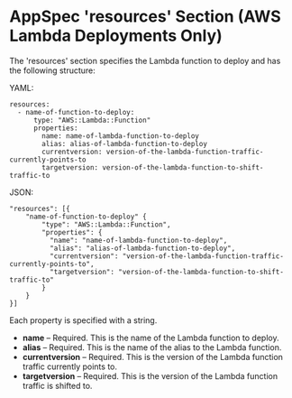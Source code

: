 # AppSpec 'resources' Section \(AWS Lambda Deployments Only\)<a name="reference-appspec-file-structure-resources"></a>

The 'resources' section specifies the Lambda function to deploy and has the following structure:

YAML:

```
resources:
  - name-of-function-to-deploy:
      type: "AWS::Lambda::Function"
      properties:
        name: name-of-lambda-function-to-deploy
        alias: alias-of-lambda-function-to-deploy
        currentversion: version-of-the-lambda-function-traffic-currently-points-to
        targetversion: version-of-the-lambda-function-to-shift-traffic-to
```

JSON:

```
"resources": [{
    "name-of-function-to-deploy" {
        "type": "AWS::Lambda::Function",
        "properties": {
          "name": "name-of-lambda-function-to-deploy",
          "alias": "alias-of-lambda-function-to-deploy",
          "currentversion": "version-of-the-lambda-function-traffic-currently-points-to",
          "targetversion": "version-of-the-lambda-function-to-shift-traffic-to"
        }
    }
}]
```

Each property is specified with a string\. 
+ **name** – Required\. This is the name of the Lambda function to deploy\.
+ **alias** – Required\. This is the name of the alias to the Lambda function\.
+ **currentversion** – Required\. This is the version of the Lambda function traffic currently points to\.
+ **targetversion** – Required\. This is the version of the Lambda function traffic is shifted to\.